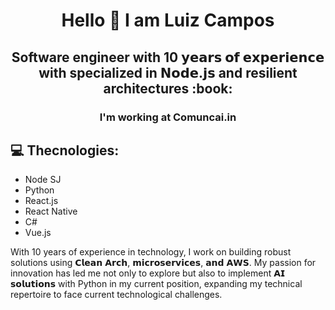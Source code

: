 <h1 align="center">Hello 👋 I am Luiz Campos </h1>

<h2 align="center">Software engineer with 10 𝘆𝗲𝗮𝗿𝘀 𝗼𝗳 𝗲𝘅𝗽𝗲𝗿𝗶𝗲𝗻𝗰𝗲 with specialized in 𝗡𝗼𝗱𝗲.𝗷𝘀 and resilient architectures :book:</h2>

<h3 align="center">I'm working at Comuncai.in</h3>

## :computer: Thecnologies:
- Node SJ
- Python
- React.js
- React Native
- C#
- Vue.js


With 10 years of experience in technology, I work on building robust solutions using 𝗖𝗹𝗲𝗮𝗻 𝗔𝗿𝗰𝗵, 𝗺𝗶𝗰𝗿𝗼𝘀𝗲𝗿𝘃𝗶𝗰𝗲𝘀, 𝗮𝗻𝗱 𝗔𝗪𝗦. My passion for innovation has led me not only to explore but also to implement 𝗔𝗜 𝘀𝗼𝗹𝘂𝘁𝗶𝗼𝗻𝘀 with Python in my current position, expanding my technical repertoire to face current technological challenges.
